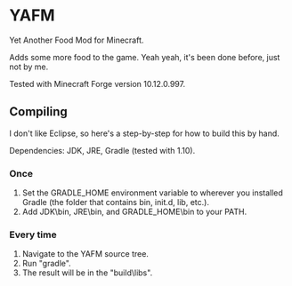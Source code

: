 # YAFM
Yet Another Food Mod for Minecraft.

Adds some more food to the game.  Yeah yeah, it's been done before, just not by me.

Tested with Minecraft Forge version 10.12.0.997.

## Compiling
I don't like Eclipse, so here's a step-by-step for how to build this by hand.

Dependencies: JDK, JRE, Gradle (tested with 1.10).

### Once
1. Set the GRADLE_HOME environment variable to wherever you installed Gradle (the folder that contains bin, init.d, lib, etc.).
2. Add JDK\bin, JRE\bin, and GRADLE_HOME\bin to your PATH.

### Every time
1. Navigate to the YAFM source tree.
2. Run "gradle".
3. The result will be in the "build\libs".
